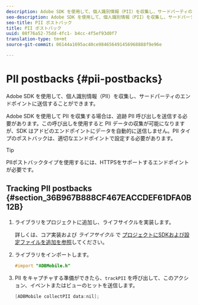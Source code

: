 ```yaml
---
description: Adobe SDK を使用して、個人識別情報（PII）を収集し、サードパーティのエンドポイントに送信することができます。
seo-description: Adobe SDK を使用して、個人識別情報（PII）を収集し、サードパーティのエンドポイントに送信することができます。
seo-title: PII ポストバック
title: PII ポストバック
uuid: 08f76a52-75dd-4fc1- b4cc-4f5ef93d0f7
translation-type: tm+mt
source-git-commit: 06144a1695ac40ce984656491456968888f9e96e

---
```



# PII postbacks {#pii-postbacks}

Adobe SDK を使用して、個人識別情報（PII）を収集し、サードパーティのエンドポイントに送信することができます。

Adobe SDK を使用して PII を収集する場合は、追跡 PII 呼び出しを送信する必要があります。この呼び出しを使用すると PII データの収集が可能になりますが、SDK はアドビのエンドポイントにデータを自動的に送信しません。PII タイプのポストバックは、適切なエンドポイントで設定する必要があります。

>[!TIP]
>
>PIIポストバックタイプを使用するには、HTTPSをサポートするエンドポイントが必要です。

## Tracking PII postbacks {#section_36B967B888CF467EACCDEF61DFA0B12B}

1. ライブラリをプロジェクトに追加し、ライフサイクルを実装します。

   詳しくは、コア実装および *ライフサイクル* で [プロジェクトにSDKおよび設定ファイルを追加を参照](/help/ios/getting-started/dev-qs.md)してください。
1. ライブラリをインポートします。

   ```objective-c
   #import "ADBMobile.h"
   ```

1. PII をキャプチャする準備ができたら、`trackPII` を呼び出して、このアクション、イベントまたはビューのヒットを送信します。

   ```objective-c
   [ADBMobile collectPII data:nil];
   ```

